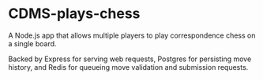 # CDMS-plays-chess

A Node.js app that allows multiple players to play correspondence chess on a single board.

Backed by Express for serving web requests, Postgres for persisting move history, and Redis for queueing move validation and submission requests.